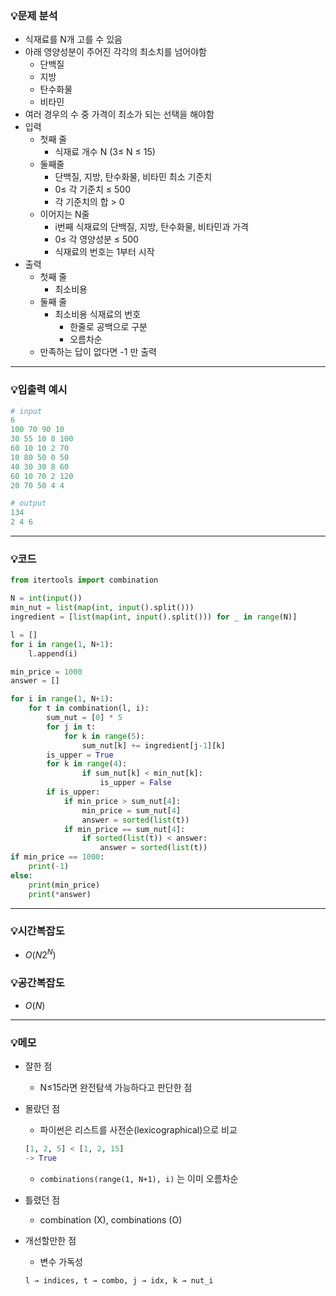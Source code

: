 ### 💡문제 분석

- 식재료를 N개 고를 수 있음
- 아래 영양성분이 주어진 각각의 최소치를 넘어야함
    - 단백질
    - 지방
    - 탄수화물
    - 비타민
- 여러 경우의 수 중 가격이 최소가 되는 선택을 해야함
- 입력
    - 첫째 줄
        - 식재료 개수 N (3≤ N ≤ 15)
    - 둘째줄
        - 단백질, 지방, 탄수화물, 비타민 최소 기준치
        - 0≤ 각 기준치 ≤ 500
        - 각 기준치의 합 > 0
    - 이어지는 N줄
        - i번째 식재료의 단백질, 지방, 탄수화물, 비타민과 가격
        - 0≤ 각 영양성분 ≤ 500
        - 식재료의 번호는 1부터 시작
- 출력
    - 첫째 줄
        - 최소비용
    - 둘째 줄
        - 최소비용 식재료의 번호
            - 한줄로 공백으로 구분
            - 오름차순
    - 만족하는 답이 없다면 -1 만 출력

---

### 💡입출력 예시

```python
# input
6
100 70 90 10
30 55 10 8 100
60 10 10 2 70
10 80 50 0 50
40 30 30 8 60
60 10 70 2 120
20 70 50 4 4

# output
134
2 4 6
```

---

### 💡코드

```python
from itertools import combination

N = int(input())
min_nut = list(map(int, input().split()))
ingredient = [list(map(int, input().split())) for _ in range(N)]

l = []
for i in range(1, N+1):
	l.append(i)

min_price = 1000
answer = []

for i in range(1, N+1):
	for t in combination(l, i):
		sum_nut = [0] * 5
		for j in t:
			for k in range(5):
				sum_nut[k] += ingredient[j-1][k]
		is_upper = True
		for k in range(4):
				if sum_nut[k] < min_nut[k]:
					is_upper = False
		if is_upper:
			if min_price > sum_nut[4]:
				min_price = sum_nut[4]
				answer = sorted(list(t))
			if min_price == sum_nut[4]:
				if sorted(list(t)) < answer:
					answer = sorted(list(t))
if min_price == 1000:
	print(-1)
else:
	print(min_price)
	print(*answer)
```

---

### 💡시간복잡도

- $O(N2^N)$

### 💡공간복잡도

- $O(N)$

---

### 💡메모

- 잘한 점
    - N≤15라면 완전탐색 가능하다고 판단한 점
- 몰랐던 점
    - 파이썬은 리스트를 사전순(lexicographical)으로 비교

    ```python
    [1, 2, 5] < [1, 2, 15]
    -> True
    ```

    - `combinations(range(1, N+1), i)` 는 이미 오름차순
- 틀렸던 점
    - combination (X), combinations (O)
- 개선할만한 점
    - 변수 가독성

    ```python
    l → indices, t → combo, j → idx, k → nut_i
    ```